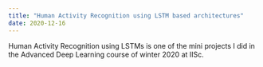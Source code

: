 ```yaml
---
title: "Human Activity Recognition using LSTM based architectures"
date: 2020-12-16
---
```

Human Activity Recognition using LSTMs is one of the mini projects I did in the Advanced Deep Learning course of winter 2020 at IISc.
